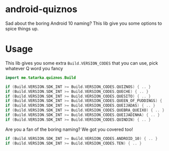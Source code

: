 # android-quiznos
Sad about the boring Android 10 naming? This lib give you some options to spice things up.

# Usage

This lib gives you some extra `Build.VERSION_CODES` that you can use, pick whatever Q word you fancy

```kotlin
import me.tatarka.quiznos.Build

if (Build.VERSION.SDK_INT >= Build.VERSION_CODES.QUIZNOS) { .. }
if (Build.VERSION.SDK_INT >= Build.VERSION_CODES.QUECHE) { .. }
if (Build.VERSION.SDK_INT >= Build.VERSION_CODES.QUESITO) { .. }
if (Build.VERSION.SDK_INT >= Build.VERSION_CODES.QUEEN_OF_PUDDINGS) { .. }
if (Build.VERSION.SDK_INT >= Build.VERSION_CODES.QUEIJADAS) { .. }
if (Build.VERSION.SDK_INT >= Build.VERSION_CODES.QUEBRA_QUEIXO) { .. }
if (Build.VERSION.SDK_INT >= Build.VERSION_CODES.QUEIJADINHA) { .. }
if (Build.VERSION.SDK_INT >= Build.VERSION_CODES.QUINDIN) { .. }
```

Are you a fan of the boring naming? We got you covered too!

```kotlin
if (Build.VERSION.SDK_INT >= Build.VERSION_CODES.ANDROID_10) { .. }
if (Build.VERSION.SDK_INT >= Build.VERSION_CODES.TEN) { .. }
```
